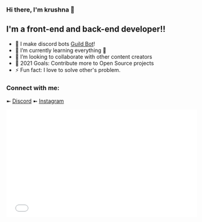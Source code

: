 ### Hi there, I'm krushna 👋

## I'm a front-end and back-end developer!!

- 🔭 I make discord bots [Guild Bot](https://discord.com/api/oauth2/authorize?client_id=827931201950973952&permissions=8&scope=bot%20applications.commands)!
- 🌱 I’m currently learning everything 🤣
- 👯 I’m looking to collaborate with other content creators
- 🥅 2021 Goals: Contribute more to Open Source projects
- ⚡ Fun fact: I love to solve other's problem.

### Connect with me:


➼ [Discord](https://discord.gg/et67UY5J5C)
➼ [Instagram](https://www.instagram.com/itz___krushna/)

<html>
  <body>
    <div style="width:100%; padding-bottom:56.25%; position:relative;">
  <iframe src="path/to/Saola Animate/HTML file" style="position:absolute; top:0px; left:0px; 
  width:100%; height:100%; border: none; overflow: hidden;"></iframe>
</div>
    </body>
